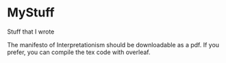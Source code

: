 # MyStuff
Stuff that I wrote


The manifesto of Interpretationism should be downloadable as a pdf. If you prefer, you can compile the tex code with overleaf.
